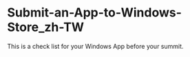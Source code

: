 Submit-an-App-to-Windows-Store_zh-TW
====================================

This is a check list for your Windows App before your summit.
